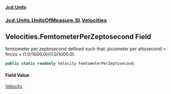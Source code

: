#### [Jcd.Units](index.md 'index')
### [Jcd.Units.UnitsOfMeasure.SI](Jcd.Units.UnitsOfMeasure.SI.md 'Jcd.Units.UnitsOfMeasure.SI').[Velocities](Velocities.md 'Jcd.Units.UnitsOfMeasure.SI.Velocities')

## Velocities.FemtometerPerZeptosecond Field

femtometer per zeptosecond defined such that: picometer per attosecond = fm/zs × (1.0/1000.0)/(1.0/1000.0).

```csharp
public static readonly Velocity FemtometerPerZeptosecond;
```

#### Field Value
[Velocity](Velocity.md 'Jcd.Units.UnitTypes.Velocity')